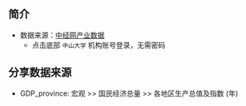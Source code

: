 
## 简介

- 数据来源：[中经网产业数据](https://cyk.cei.cn/jsps/Default)
  - 点击底部 `中山大学` 机构账号登录，无需密码


## 分享数据来源
- GDP_province: 宏观 >> 国民经济总量 >> 各地区生产总值及指数 (年)